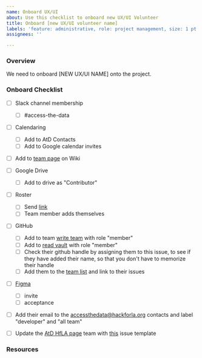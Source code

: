 ```yaml
---
name: Onboard UX/UI
about: Use this checklist to onboard new UX/UI Volunteer
title: Onboard [new UX/UI volunteer name]
labels: 'feature: administrative, role: project management, size: 1 pt'
assignees: ''

---
```


### Overview
We need to onboard [NEW UX/UI NAME] onto the project.

### Onboard Checklist
- [ ] Slack channel membership
  - [ ] #access-the-data
- [ ] Calendaring
    - [ ] Add to AtD Contacts
    - [ ] Add to Google calendar invites
- [ ] Add to [team page](https://github.com/hackforla/access-the-data/wiki/AtD-Team) on Wiki
- [ ] Google Drive
   - [ ] Add to drive as "Contributor"
- [ ] Roster
  - [ ] Send [link](https://docs.google.com/spreadsheets/d/1b97Np96EimkxicW83pwnYkn7uDd7fCD5H_6F21nOkg4/edit#gid=0)
  - [ ] Team member adds themselves
- [ ] GitHub
     - [ ] Add to team [write team](https://github.com/orgs/hackforla/teams/access-the-data-write/members) with role "member"
     - [ ] Add to [read vault](https://github.com/orgs/hackforla/teams/access-the-data/members) with role "member"
     - [ ] Check their github handle by assigning them to this issue, to see if they have added their name, so that you don't have to memorize their handle
     - [ ] Add them to the [team list](https://github.com/hackforla/access-the-data/projects/6#card-87792057) and link to their issues
- [ ] [Figma](https://www.figma.com/files/team/966550530967927285/Access-The-Data/members?fuid=966550526030546346)
  - [ ] invite
  - [ ] acceptance
- [ ] Add their email to the accessthedata@hackforla.org contacts and label "developer" and "all team"
- [ ] Update the [AtD HfLA page](https://www.hackforla.org/projects/access-the-data) team with [this](https://github.com/hackforla/website/issues/new?assignees=&labels=P-Feature%3A+Project+Info+and+Page%2C+role%3A+back+end%2FdevOps%2C+role%3A+front+end%2C+Size%3A+Small%2C+size%3A+0.5pt%2C+time+sensitive&template=project-profile-card-review-and-update.yml&title=Update+Project+Profile%3A+%5BProject+Name%5D) issue template


### Resources
